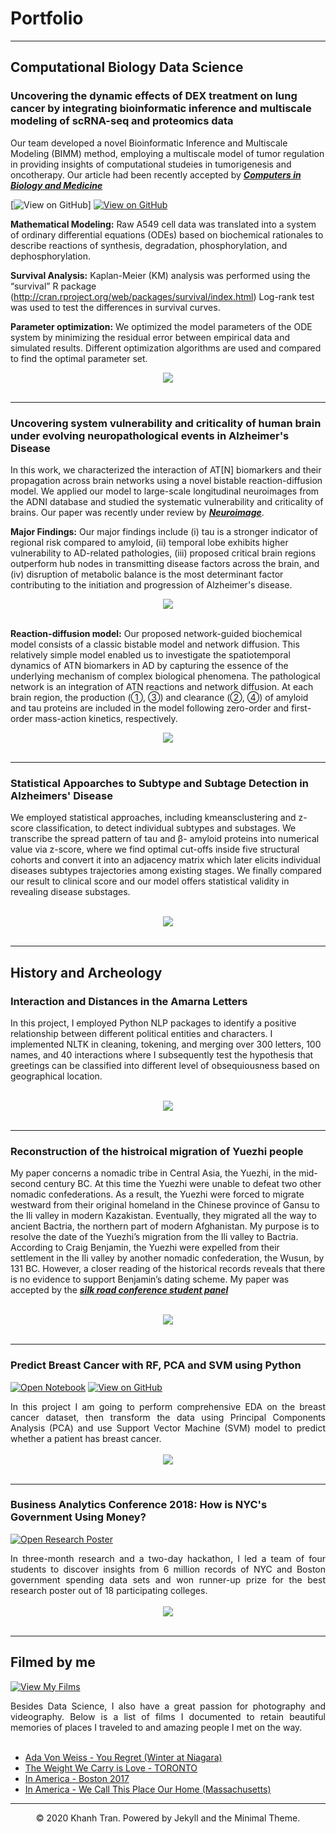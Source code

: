 # Portfolio
---
## Computational Biology Data Science

### Uncovering the dynamic effects of DEX treatment on lung cancer by integrating bioinformatic inference and multiscale modeling of scRNA-seq and proteomics data

Our team developed a novel Bioinformatic Inference and Multiscale Modeling (BIMM) method, employing a multiscale model of tumor regulation in providing insights of computational studeies in tumorigenesis and oncotherapy. Our article had been recently accepted by [***Computers in Biology and Medicine***](https://www.sciencedirect.com/science/article/abs/pii/S0010482522007235)

[![View on GitHub](https://github.com/chenm19/BIMM)]
[![View on GitHub](https://img.shields.io/badge/GitHub-View_on_GitHub-blue?logo=GitHub)](https://github.com/chriskhanhtran/predict-breast-cancer-with-rf-pca-svm/blob/master/breast-cancer.ipynb)

**Mathematical Modeling:**  Raw A549 cell data was translated into a system of ordinary differential equations (ODEs) based on biochemical rationales to
describe reactions of synthesis, degradation, phosphorylation, and dephosphorylation.

**Survival Analysis:** Kaplan-Meier (KM) analysis was performed using the “survival” R package (http://cran.rproject.org/web/packages/survival/index.html) Log-rank test was used to test the differences in survival curves.

**Parameter optimization:** We optimized the model parameters of the ODE system by minimizing the residual error between empirical data and simulated results. Different optimization algorithms are used and compared to find the optimal parameter set.
<br>
<center><img src="images/xza.png"/></center>
<br>

---
### Uncovering system vulnerability and criticality of human brain under evolving neuropathological events in Alzheimer's Disease

In this work, we characterized the interaction of AT[N] biomarkers and their propagation across brain networks using a novel bistable reaction-diffusion model. We applied our model to large-scale longitudinal neuroimages from the ADNI database and studied the systematic vulnerability and criticality of brains. Our paper was recently under review by [***Neuroimage***](https://arxiv.org/abs/2201.08941).

**Major Findings:** 
Our major findings include (i) tau is a stronger indicator of regional risk compared to amyloid, (ii) temporal lobe exhibits higher vulnerability to AD-related pathologies, (iii) proposed critical brain regions outperform hub nodes in transmitting disease factors across the brain, and (iv) disruption of metabolic balance is the most determinant factor contributing to the initiation and progression of Alzheimer's disease. 
<br>
<center><img src="images/paper3-1.png"/></center>
<br>

**Reaction-diffusion model:**
Our proposed network-guided biochemical model consists of a classic bistable model and network diffusion. This relatively simple model enabled us to investigate the spatiotemporal dynamics of ATN biomarkers in AD by capturing the essence of the underlying mechanism of complex biological phenomena. The pathological network is an integration of ATN reactions and network diffusion. At each brain region, the production (①, ③) and clearance (②, ④) of amyloid and tau proteins are included in the model following zero-order and first-order mass-action kinetics, respectively. 
<br>
<center><img src="images/paper3-3.png"/></center>
<br>

---
### Statistical Appoarches to Subtype and Subtage Detection in Alzheimers' Disease 

We employed statistical approaches, including kmeansclustering and z-score classification, to detect individual subtypes and substages. We transcribe the spread pattern of tau and β- amyloid proteins into numerical value via z-score, where we find optimal cut-offs inside five structural cohorts and convert it into an adjacency matrix which later elicits individual diseases subtypes trajectories among existing stages. We finally compared our result to clinical score and our model offers statistical validity in revealing disease substages.

<br>
<center><img src="images/URECA2021.png"/></center>
<br>

---
## History and Archeology

### Interaction and Distances in the Amarna Letters

In this project, I employed Python NLP packages to identify a positive relationship between different political entities and characters. I implemented NLTK in cleaning, tokening, and merging over 300 letters, 100 names, and 40 interactions where I subsequently test the hypothesis that greetings can be classified into different level of obsequiousness based on geographical location. 

<br>
<center><img src="images/hittite.png"/></center>
<br>

---
### Reconstruction of the histroical migration of Yuezhi people

My paper concerns a nomadic tribe in Central Asia, the Yuezhi, in the mid-second century BC. At this time the Yuezhi were unable to defeat two other nomadic confederations. As a result, the Yuezhi were forced to migrate westward from their original homeland in the Chinese province of Gansu to the Ili valley in modern Kazakistan. Eventually, they migrated all the way to ancient Bactria, the northern part of modern Afghanistan. My purpose is to resolve the date of the Yuezhi’s migration from the Ili valley to Bactria. According to Craig Benjamin, the Yuezhi were expelled from their settlement in the Ili valley by another nomadic confederation, the Wusun, by 131 BC. However, a closer reading of the historical records reveals that there is no evidence to support Benjamin’s dating scheme. My paper was accepted by the [***silk road conference student panel***](https://events.wfu.edu/event/the_silk_roads_from_local_realities_to_global_narratives#.Yyql93bMJPY)

<br>
<center><img src="images/yuezhi.png"/></center>
<br>

---
### Predict Breast Cancer with RF, PCA and SVM using Python

[![Open Notebook](https://img.shields.io/badge/Jupyter-Open_Notebook-blue?logo=Jupyter)](projects/breast-cancer.html)
[![View on GitHub](https://img.shields.io/badge/GitHub-View_on_GitHub-blue?logo=GitHub)](https://github.com/chriskhanhtran/predict-breast-cancer-with-rf-pca-svm/blob/master/breast-cancer.ipynb)

<div style="text-align: justify">In this project I am going to perform comprehensive EDA on the breast cancer dataset, then transform the data using Principal Components Analysis (PCA) and use Support Vector Machine (SVM) model to predict whether a patient has breast cancer.</div>
<br>
<center><img src="images/breast-cancer.png"/></center>
<br>

---
### Business Analytics Conference 2018: How is NYC's Government Using Money?

[![Open Research Poster](https://img.shields.io/badge/PDF-Open_Research_Poster-blue?logo=adobe-acrobat-reader&logoColor=white)](pdf/bac2018.pdf)

<div style="text-align: justify">In three-month research and a two-day hackathon, I led a team of four students to discover insights from 6 million records of NYC and Boston government spending data sets and won runner-up prize for the best research poster out of 18 participating colleges.</div>
<br>
<center><img src="images/bac2018.JPG"/></center>
<br>

---
## Filmed by me

[![View My Films](https://img.shields.io/badge/YouTube-View_My_Films-grey?logo=youtube&labelColor=FF0000)](https://www.youtube.com/watch?v=vfZwdEWgUPE)

<div style="text-align: justify">Besides Data Science, I also have a great passion for photography and videography. Below is a list of films I documented to retain beautiful memories of places I traveled to and amazing people I met on the way.</div>
<br>

- [Ada Von Weiss - You Regret (Winter at Niagara)](https://www.youtube.com/watch?v=-5esqvmPnHI)
- [The Weight We Carry is Love - TORONTO](https://www.youtube.com/watch?v=vfZwdEWgUPE)
- [In America - Boston 2017](https://www.youtube.com/watch?v=YdXufiebgyc)
- [In America - We Call This Place Our Home (Massachusetts)](https://www.youtube.com/watch?v=jzfcM_iO0FU)

---
<center>© 2020 Khanh Tran. Powered by Jekyll and the Minimal Theme.</center>
